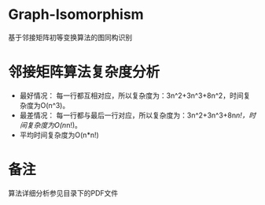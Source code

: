 # Graph-Isomorphism
基于邻接矩阵初等变换算法的图同构识别

# 邻接矩阵算法复杂度分析
- 最好情况：
每一行都互相对应，所以复杂度为：3n^2+3n^3+8n^2，时间复杂度为O(n^3)。
- 最差情况：
每一行都与最后一行对应，所以复杂度为：3n^2+3n^3+8n*n!，时间复杂度为O(n*n!)。
- 平均时间复杂度为O(n*n!)

# 备注
算法详细分析参见目录下的PDF文件
